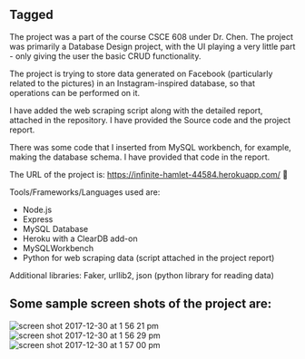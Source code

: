## Tagged

The project was a part of the course CSCE 608 under Dr. Chen. The project was primarily a Database Design project, with the UI playing a very little part - only giving the user the basic CRUD functionality.

The project is trying to store data generated on Facebook (particularly related to the pictures) in an Instagram-inspired database, so that operations can be performed on it. 

I have added the web scraping script along with the detailed report, attached in the repository.
I have provided the Source code and the project report. 

There was some code that I inserted from MySQL workbench, for example, making the database schema. 
I have provided that code in the report.

The URL of the project is: https://infinite-hamlet-44584.herokuapp.com/ 􏰀 

Tools/Frameworks/Languages used are:
- Node.js
- Express
- MySQL Database
- Heroku with a ClearDB add-on
- MySQLWorkbench
- Python for web scraping data (script attached in the project report)

Additional libraries: Faker, urllib2,  json (python library for reading data)

**Some sample screen shots of the project are:**
------------------------------------------------

![screen shot 2017-12-30 at 1 56 21 pm](https://user-images.githubusercontent.com/29774046/34456964-6e5109b0-ed69-11e7-8418-1e4d9070cff0.png)
![screen shot 2017-12-30 at 1 56 29 pm](https://user-images.githubusercontent.com/29774046/34456960-53d9f89e-ed69-11e7-8c60-4b92a29da04b.png)
![screen shot 2017-12-30 at 1 57 00 pm](https://user-images.githubusercontent.com/29774046/34456961-5d86dbdc-ed69-11e7-9547-861b7cb17c37.png)



